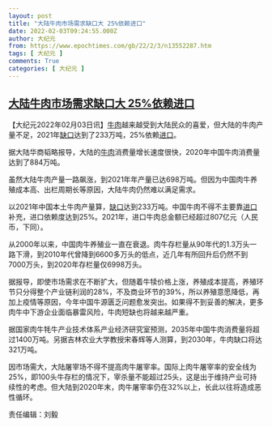 ```yaml
---
layout: post
title: "大陆牛肉市场需求缺口大 25%依赖进口"
date: 2022-02-03T09:24:55.000Z
author: 大纪元
from: https://www.epochtimes.com/gb/22/2/3/n13552287.htm
tags: [ 大纪元 ]
comments: True
categories: [ 大纪元 ]
---
```

<!--1643880295000-->
[大陆牛肉市场需求缺口大 25%依赖进口](https://www.epochtimes.com/gb/22/2/3/n13552287.htm)
------

<div>
<p>【大纪元2022年02月03日讯】<a href="https://www.epochtimes.com/gb/tag/%E7%89%9B%E8%82%89.html">牛肉</a>越来越受到大陆民众的喜爱，但大陆的牛肉产量不足，2021年<a href="https://www.epochtimes.com/gb/tag/%E7%BC%BA%E5%8F%A3.html">缺口</a>达到了233万吨，25%依赖<a href="https://www.epochtimes.com/gb/tag/%E8%BF%9B%E5%8F%A3.html">进口</a>。</p><p>据大陆华商韬略报导，大陆的<a href="https://www.epochtimes.com/gb/tag/%E7%89%9B%E8%82%89.html">牛肉</a>消费量增长速度很快，2020年中国牛肉消费量达到了884万吨。</p><p>虽然大陆牛肉产量一路飙涨，到2021年年产量已达698万吨。但因为中国肉牛养殖成本高、出栏周期长等原因，大陆牛肉仍然难以满足需求。</p><p>以2021年中国本土牛肉产量算，<a href="https://www.epochtimes.com/gb/tag/%E7%BC%BA%E5%8F%A3.html">缺口</a>达到233万吨。中国牛肉不得不主要靠<a href="https://www.epochtimes.com/gb/tag/%E8%BF%9B%E5%8F%A3.html">进口</a>补充，进口依赖度达到25%。2021年，进口牛肉总金额已经超过807亿元（人民币，下同）。</p><p>从2000年以来，中国肉牛养殖业一直在衰退。肉牛存栏量从90年代的1.3万头一路下滑，到2010年代曾降到6600多万头的低点，近几年有所回升后仍然不到7000万头，到2020年存栏量仅6998万头。</p><p>据报导，即使市场需求在不断扩大，但随着牛犊价格上涨，养殖成本提高，养殖环节只分得整个产业链利润的28%，不及商业环节的39%，所以养殖意愿降低，再加上疫情等原因，今年中国牛源匮乏问题愈发突出。如果得不到妥善的解决，更多肉牛中下游企业面临暴雷风险，牛肉短缺也将越来越严重。</p><p>据国家肉牛牦牛产业技术体系产业经济研究室预测，2035年中国牛肉消费量将超过1400万吨。另据吉林农业大学教授宋春辉等人测算，到2030年，牛肉缺口将达321万吨。</p><p>因市场需大，大陆屠宰场不得不提高肉牛屠宰率。国际上肉牛屠宰率的安全线为25%，即100头牛存栏的情况下，宰杀量不能超过25头，这是出于维持产业可持续性的考虑。但大陆到2020年末，肉牛屠宰率仍在32%以上，长此以往将造成恶性循环。</p><p>责任编辑：刘毅</p>
</div>
